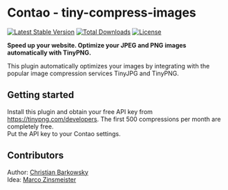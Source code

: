 # Contao - tiny-compress-images  

[![Latest Stable Version](https://poser.pugx.org/christianbarkowsky/contao-tiny-compress-images/v/stable)](https://packagist.org/packages/christianbarkowsky/contao-tiny-compress-images) [![Total Downloads](https://poser.pugx.org/christianbarkowsky/contao-tiny-compress-images/downloads)](https://packagist.org/packages/christianbarkowsky/contao-tiny-compress-images) [![License](https://poser.pugx.org/christianbarkowsky/contao-tiny-compress-images/license)](https://packagist.org/packages/christianbarkowsky/contao-tiny-compress-images)

**Speed up your website. Optimize your JPEG and PNG images automatically with TinyPNG.**

This plugin automatically optimizes your images by integrating with the popular image compression services TinyJPG and TinyPNG.  


## Getting started

Install this plugin and obtain your free API key from https://tinypng.com/developers. The first 500 compressions per month are completely free.  
Put the API key to your Contao settings.


## Contributors
Author: [Christian Barkowsky](http://www.christianbarkowsky.de)  
Idea: [Marco Zinsmeister](http://www.profimedien.net)
